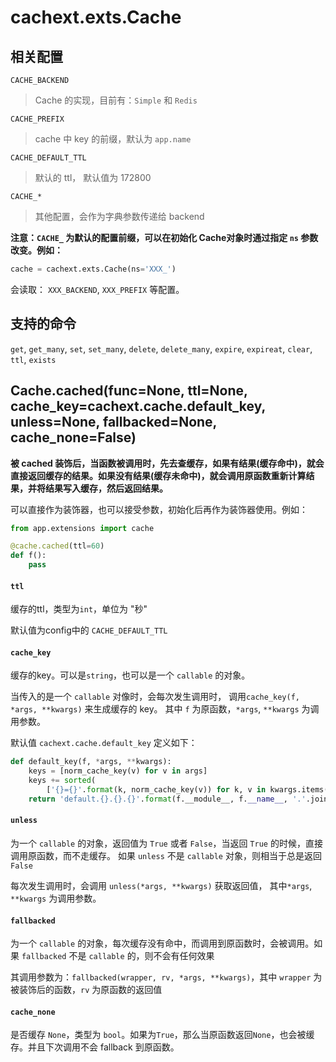 # cachext.exts.Cache

## 相关配置

`CACHE_BACKEND`

> Cache 的实现，目前有：`Simple` 和 `Redis`

`CACHE_PREFIX`

> cache 中 key 的前缀，默认为 `app.name`

`CACHE_DEFAULT_TTL`

> 默认的 ttl， 默认值为 172800

`CACHE_*`

> 其他配置，会作为字典参数传递给 backend

**注意：`CACHE_` 为默认的配置前缀，可以在初始化 Cache对象时通过指定 `ns` 参数改变。例如：**

```python
cache = cachext.exts.Cache(ns='XXX_')
```

会读取： `XXX_BACKEND`, `XXX_PREFIX` 等配置。


## 支持的命令

`get`, `get_many`, `set`, `set_many`, `delete`, `delete_many`, `expire`, `expireat`, `clear`, `ttl`, `exists`


## Cache.cached(func=None, ttl=None, cache_key=cachext.cache.default_key, unless=None, fallbacked=None, cache_none=False)

**被 cached 装饰后，当函数被调用时，先去查缓存，如果有结果(缓存命中)，就会直接返回缓存的结果。如果没有结果(缓存未命中)，就会调用原函数重新计算结果，并将结果写入缓存，然后返回结果。**

可以直接作为装饰器，也可以接受参数，初始化后再作为装饰器使用。例如：

```python
from app.extensions import cache

@cache.cached(ttl=60)
def f():
    pass
```

#### `ttl`

缓存的ttl，类型为`int`，单位为 "秒"

默认值为config中的 `CACHE_DEFAULT_TTL`

#### `cache_key`

缓存的key。可以是`string`，也可以是一个 `callable` 的对象。

当传入的是一个 `callable` 对像时，会每次发生调用时， 调用`cache_key(f, *args, **kwargs)` 来生成缓存的 key。
其中 `f` 为原函数，`*args`, `**kwargs` 为调用参数。

默认值 `cachext.cache.default_key` 定义如下：

```python
def default_key(f, *args, **kwargs):
    keys = [norm_cache_key(v) for v in args]
    keys += sorted(
        ['{}={}'.format(k, norm_cache_key(v)) for k, v in kwargs.items()])
    return 'default.{}.{}.{}'.format(f.__module__, f.__name__, '.'.join(keys))
```

#### `unless`

为一个 `callable` 的对象，返回值为 `True` 或者 `False`，当返回 `True` 的时候，直接调用原函数，而不走缓存。
如果 `unless` 不是 `callable` 对象，则相当于总是返回 `False`

每次发生调用时，会调用 `unless(*args, **kwargs)` 获取返回值， 其中`*args`, `**kwargs` 为调用参数。


#### `fallbacked`

为一个 `callable` 的对象，每次缓存没有命中，而调用到原函数时，会被调用。如果 `fallbacked` 不是 `callable` 的，则不会有任何效果

其调用参数为：`fallbacked(wrapper, rv, *args, **kwargs)`，其中 `wrapper` 为被装饰后的函数，`rv` 为原函数的返回值


#### `cache_none`

是否缓存 `None`，类型为 `bool`。如果为`True`，那么当原函数返回`None`，也会被缓存。并且下次调用不会 fallback 到原函数。
